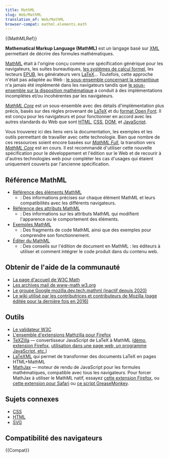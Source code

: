 ```yaml
---
title: MathML
slug: Web/MathML
translation_of: Web/MathML
browser-compat: mathml.elements.math
---
```

{{MathMLRef}}

**Mathematical Markup Language (MathML)** est un langage basé sur [XML](/fr/docs/Web/XML) permettant de décrire des formules mathématiques.

[MathML](https://w3c.github.io/mathml/) était à l'origine conçu comme une spécification générique pour les navigateurs, les suites bureautiques, [les systèmes de calcul formel](https://fr.wikipedia.org/wiki/Syst%C3%A8me_de_calcul_formel), les lecteurs [EPUB](https://www.w3.org/publishing/epub32/), les générateurs vers [LaTeX](https://fr.wikipedia.org/wiki/LaTeX)… Toutefois, cette approche n'était pas adaptée au Web&nbsp;: [le sous-ensemble concernant la sémantique](https://w3c.github.io/mathml/#contm) n'a jamais été implémenté dans les navigateurs tandis que [le sous-ensemble sur la disposition mathématique](https://w3c.github.io/mathml/#presm) a conduit à des implémentations incomplètes et/ou incohérentes par les navigateurs.

[<i lang="en">MathML Core</i>](https://w3c.github.io/mathml-core/) est un sous-ensemble avec des détails d'implémentation plus précis, basés sur des règles provenant de [LaTeX](https://en.wikipedia.org/wiki/LaTeX) et du [format Open Font](https://docs.microsoft.com/en-us/typography/opentype/spec/math). Il est conçu pour les navigateurs et pour fonctionner en accord avec les autres standards du Web que sont [HTML](/fr/docs/Web/HTML), [CSS](/fr/docs/Web/CSS), [DOM](/fr/docs/Web/API/Document_Object_Model), et [JavaScript](/fr/docs/Web/JavaScript).

Vous trouverez ici des liens vers la documentation, les exemples et les outils permettant de travailler avec cette technologie. Bien que nombre de ces ressources soient encore basées sur [<i lang="en">MathML Full</i>](https://w3c.github.io/mathml/), la transition vers [<i lang="en">MathML Core</i>](https://w3c.github.io/mathml-core/) est en cours. Il est recommandé d'utiliser cette nouvelle spécification pour le développement et l'édition sur le Web et de recourir à d'autres technologies web pour compléter les cas d'usages qui étaient uniquement couverts par l'ancienne spécification.

## Référence MathML

- [Référence des éléments MathML](/fr/docs/Web/MathML/Element)
  - : Des informations précises sur chaque élément MathML et leurs compatibilités avec les différents navigateurs.
- [Référence des attributs MathML](/fr/docs/Web/MathML/Attribute)
  - : Des informations sur les attributs MathML qui modifient l'apparence ou le comportement des éléments.
- [Exemples MathML](/fr/docs/Web/MathML/Examples)
  - : Des fragments de code MathML ainsi que des exemples pour comprendre son fonctionnement.
- [Éditer du MathML](/fr/docs/Web/MathML/Authoring)
  - : Des conseils sur l'édition de document en MathML&nbsp;: les éditeurs à utiliser et comment intégrer le code produit dans du contenu web.

## Obtenir de l'aide de la communauté

- [La page d'accueil de W3C Math](https://www.w3.org/Math/)
- [Les archives mail de www-math w3.org](https://lists.w3.org/Archives/Public/www-math/)
- [Le groupe Google mozilla.dev.tech.mathml (inactif depuis 2020)](https://groups.google.com/g/mozilla.dev.tech.mathml)
- [Le wiki utilisé par les contributrices et contributeurs de Mozilla (page éditée pour la dernière fois en 2016)](https://wiki.mozilla.org/MathML:Home_Page)

## Outils

- [Le validateur W3C](https://validator.w3.org)
- [L'ensemble d'extensions Mathzilla pour Firefox](https://addons.mozilla.org/fr/firefox/collections/5509895/mathzilla/)
- [TeXZilla](https://github.com/fred-wang/TeXZilla) — convertisseur JavaScript de LaTeX à MathML ([démo](http://fred-wang.github.io/TeXZilla/), [extension Firefox](https://addons.mozilla.org/fr/firefox/addon/texzilla/), [utilisation dans une page web, un programme JavaScript, etc.](https://github.com/fred-wang/TeXZilla/wiki/Using-TeXZilla))
- [LaTeXML](https://math.nist.gov/~BMiller/LaTeXML/) qui permet de transformer des documents LaTeX en pages HTML+MathML
- [MathJax](https://www.mathjax.org/) — moteur de rendu de JavaScript pour les formules mathématiques, compatible avec tous les navigateurs. Pour forcer MathJax à utiliser le MathML natif, essayez [cette extension Firefox](https://addons.mozilla.org/fr/firefox/addon/native-mathml/), ou [cette extension pour Safari](https://fred-wang.github.io/mathjax-native-mathml-safari/mathjax-native-mathml.safariextz) ou [ce script GreaseMonkey](https://openuserjs.org/scripts/fred.wang/MathJax_Native_MathML/).

## Sujets connexes

- [CSS](/fr/docs/Web/CSS)
- [HTML](/fr/docs/Web/HTML)
- [SVG](/fr/docs/Web/SVG)

## Compatibilité des navigateurs

{{Compat}}

